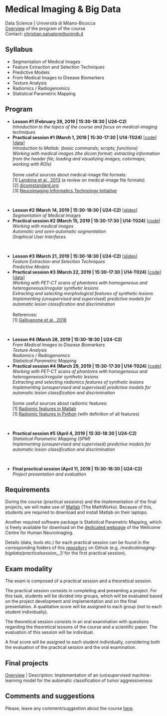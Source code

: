 # Medical Imaging &amp; Big Data
Data Science | Università di Milano-Bicocca
<br>
[Overview](https://github.com/christiansalvatore/medicalimaging-bigdata/blob/master/overview.pdf) of the program of the course
<br>
Contact: christian.salvatore@unimib.it


## Syllabus
* Segmentation of Medical Images
* Feature Extraction and Selection Techniques
* Predictive Models
* From Medical Images to Disease Biomarkers
* Texture Analysis
* Radiomics / Radiogenomics
* Statistical Parametric Mapping  


## Program
* __Lesson #1 (February 28, 2019 | 15:30-18:30 | U24-C2)__ <br>
_Introduction to the topics of the course and focus on medical-imaging techniques_
* __Practical session #1 (March 1, 2019 | 15:30-17:30 | U14-T024)__ [[code](https://github.com/christiansalvatore/medicalimaging-bigdata/blob/master/1__matlab-and-medicalimages/main__practicalsession1.m)] [[data](https://www.dropbox.com/s/6r8et6x0ps9uc14/data.zip?dl=0)] <br>
_Introduction to Matlab: (basic commands; scripts; functions)_ <br>
_Working with medical images (the dicom format; extracting information from the header file; loading and visualizing images; colormaps; working with ROIs)_ <br><br>
Some useful sources about medical-image file formats: <br>
[1] [Larobina et al., 2013](https://www.ncbi.nlm.nih.gov/pmc/articles/PMC3948928/pdf/10278_2013_Article_9657.pdf) (a review on medical-image file formats) <br>
[2] [dicomstandard.org](https://www.dicomstandard.org/) <br>
[3] [Neuroimaging Informatics Technology Initiative](https://nifti.nimh.nih.gov/)

<br>

* __Lesson #2 (March 14, 2019 | 15:30-18:30 | U24-C2)__ [[slides](https://github.com/christiansalvatore/medicalimaging-bigdata/blob/master/slides/L2-imagesegmentation.pdf)] <br>
_Segmentation of Medical Images_
* __Practical session #2 (March 15, 2019 | 15:30-17:30 | U14-T024)__ [[code](https://github.com/christiansalvatore/medicalimaging-bigdata/tree/master/practicalsession__2)] <br>
_Working with medical images_ <br>
_Automatic and semi-automatic segmentation_ <br>
_Graphical User Interfaces_

<br>

* __Lesson #3 (March 21, 2019 | 15:30-18:30 | U24-C2)__ [[slides](https://github.com/christiansalvatore/medicalimaging-bigdata/blob/master/slides/L3-predictivemodels.pdf)] <br>
_Feature Extraction and Selection Techniques_ <br>
_Predictive Models_
* __Practical session #3 (March 22, 2019 | 15:30-17:30 | U14-T024)__ [[code](https://github.com/christiansalvatore/medicalimaging-bigdata/tree/master/practicalsession__3)] [[data](https://www.dropbox.com/s/66ecrpc68uavdpb/lesions.zip?dl=0)] <br>
_Working with PET-CT scans of phantoms with homogeneous and heterogeneous/irregular synthetic lesions_ <br>
_Extracting and selecting morphological features of synthetic lesions_ <br>
_Implementing (unsupervised and supervised) predictive models for automatic lesion classification and discrimination_ <br><br>
References: <br>
[1] [Gallivanone et al., 2018](https://www.hindawi.com/journals/cmmi/2018/5324517/)

<br>

* __Lesson #4 (March 28, 2019 | 15:30-18:30 | U24-C2)__ <br>
_From Medical Images to Disease Biomarkers_ <br>
_Texture Analysis_ <br>
_Radiomics / Radiogenomics_ <br>
_Statistical Parametric Mapping_
* __Practical session #4 (March 29, 2019 | 15:30-17:30 | U14-T024)__ [[code](https://github.com/christiansalvatore/medicalimaging-bigdata/tree/master/practicalsession__4)] <br>
_Working with PET-CT scans of phantoms with homogeneous and heterogeneous/irregular synthetic lesions_ <br>
_Extracting and selecting radiomics features of synthetic lesions_ <br>
_Implementing (unsupervised and supervised) predictive models for automatic lesion classification and discrimination_ <br><br>
Some useful sources about radiomic features: <br>
[1] [Radiomic features in Matlab](https://it.mathworks.com/matlabcentral/fileexchange/51948-radiomics) <br>
[1] [Radiomic features in Python](https://pyradiomics.readthedocs.io/en/latest/index.html) (with definition of all features) <br>

<br>

* __Practical session #5 (April 4, 2019 | 15:30-18:30 | U24-C2)__ <br>
_Statistical Parametric Mapping (SPM)_ <br>
_Implementing (unsupervised and supervised) predictive models for automatic lesion classification and discrimination_

<br>

* __Final practical session (April 11, 2019 | 15:30-18:30 | U24-C2)__ <br>
_Project presentation and evaluation_

## Requirements
During the course (practical sessions) and the implementation of the final projects, we will make use of [Matlab](https://it.mathworks.com/) (The MathWorks). Because of this, students are required to download and install Matlab on their laptops.

Another required software package is Statistical Parametric Mapping, which is freely available for download on the [dedicated webpage](https://www.fil.ion.ucl.ac.uk/spm/) of the Wellcome Centre for Human Neuroimaging.

Details (data, tools etc.) for each practical session can be found in the corresponding folders of this [repository](https://github.com/christiansalvatore/medicalimaging-bigdata) on Github (e.g. _/medicalimaging-bigdata/practicalsession__1/_ for the first practical session).

## Exam modality
The exam is composed of a practical session and a theoretical session.

The practical session consists in completing and presenting a project. For this task, students will be divided into groups, which will be evaluated based on the project development and implementation and on the final presentation. A qualitative score will be assigned to each group (not to each student individually).

The theoretical session consists in an oral examination with questions regarding the theoretical lessons of the course and a scientific paper. The evaluation of this session will be individual.

A final score will be assigned to each student individually, considering both the evaluation of the practical session and the oral examination.

## Final projects
[Overview](https://github.com/christiansalvatore/medicalimaging-bigdata/blob/master/slides/final-projects.pdf) | Description: Implementation of an (un)supervised machine-learning model for the automatic classification of tumor aggressiveness

## Comments and suggestions
Please, leave any comment/suggestion about the course [here](https://docs.google.com/forms/d/e/1FAIpQLSdUlSSaCsfvgodO93Qq2IslxJEoJoA2M8gSOsHp864QyrSh9g/viewform?usp=sf_link).
